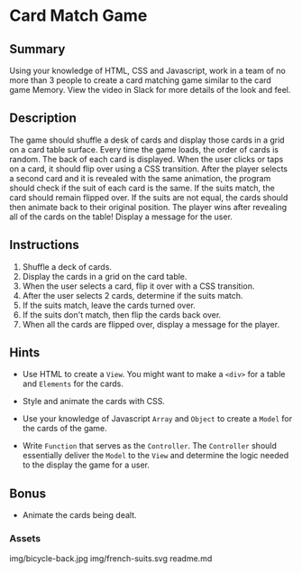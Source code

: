 # Card Match Game

## Summary

Using your knowledge of HTML, CSS and Javascript, work in a team of no more than 3 people to create a card matching game similar to the card game Memory. View the video in Slack for more details of the look and feel.

## Description

The game should shuffle a desk of cards and display those cards in a grid on a card table surface. Every time the game loads, the order of cards is random. The back of each card is displayed. When the user clicks or taps on a card, it should flip over using a CSS transition. After the player selects a second card and it is revealed with the same animation, the program should check if the suit of each card is the same. If the suits match, the card should remain flipped over. If the suits are not equal, the cards should then animate back to their original position. The player wins after revealing all of the cards on the table! Display a message for the user.

## Instructions

1. Shuffle a deck of cards.
2. Display the cards in a grid on the card table.
3. When the user selects a card, flip it over with a CSS transition.
4. After the user selects 2 cards, determine if the suits match.
5. If the suits match, leave the cards turned over.
6. If the suits don't match, then flip the cards back over.
7. When all the cards are flipped over, display a message for the player.

## Hints

- Use HTML to create a `View`. You might want to make a `<div>` for a table and `Elements` for the cards.

- Style and animate the cards with CSS.

- Use your knowledge of Javascript `Array` and `Object` to create a `Model` for the cards of the game.

- Write `Function` that serves as the `Controller`. The `Controller` should essentially deliver the `Model` to the `View` and determine the logic needed to the display the game for a user.

## Bonus

* Animate the cards being dealt.


### Assets

img/bicycle-back.jpg
img/french-suits.svg
readme.md
